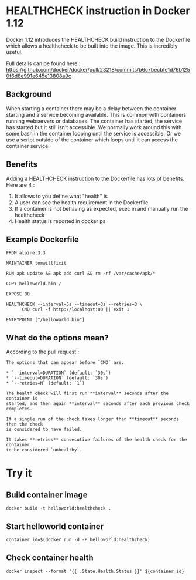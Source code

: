 # HEALTHCHECK instruction in Docker 1.12

Docker 1.12 introduces the HEALTHCHECK build instruction to the Dockerfile which allows a healthcheck to be built into the image.  This is incredibly useful.

Full details can be found here : https://github.com/docker/docker/pull/23218/commits/b6c7becbfe1d76b1250f6d8e991e645e13808a9c

## Background

When starting a container there may be a delay between the container starting and a service becoming available.  This is common with containers running webservers or databases.  The container has started, the service has started but it still isn't accessible.  We normally work around this with some bash in the container looping until the service is accessible. Or we use a script outside of the container which loops until it can access the container service.

## Benefits

Adding a HEALTHCHECK instruction to the Dockerfile has lots of benefits. Here are 4 :

1. It allows to you define what "health" is
2. A user can see the health requirement in the Dockerfile 
3. If a container is not behaving as expected, exec in and manually run the healthcheck
4. Health status is reported in docker ps

## Example Dockerfile

```
FROM alpine:3.3

MAINTAINER tomwillfixit 

RUN apk update && apk add curl && rm -rf /var/cache/apk/*

COPY helloworld.bin / 

EXPOSE 80

HEALTHCHECK --interval=5s --timeout=3s --retries=3 \
      CMD curl -f http://localhost:80 || exit 1

ENTRYPOINT ["/helloworld.bin"]

``` 

## What do the options mean?

According to the pull request :
```
The options that can appear before `CMD` are:

* `--interval=DURATION` (default: `30s`)
* `--timeout=DURATION` (default: `30s`)
* `--retries=N` (default: `1`)

The health check will first run **interval** seconds after the container is
started, and then again **interval** seconds after each previous check completes.

If a single run of the check takes longer than **timeout** seconds then the check
is considered to have failed.

It takes **retries** consecutive failures of the health check for the container
to be considered `unhealthy`.
``` 

# Try it

## Build container image
```
docker build -t helloworld:healthcheck .
```

## Start helloworld container
```
container_id=$(docker run -d -P helloworld:healthcheck)
```

## Check container health
```
docker inspect --format '{{ .State.Health.Status }}' ${container_id}

```

